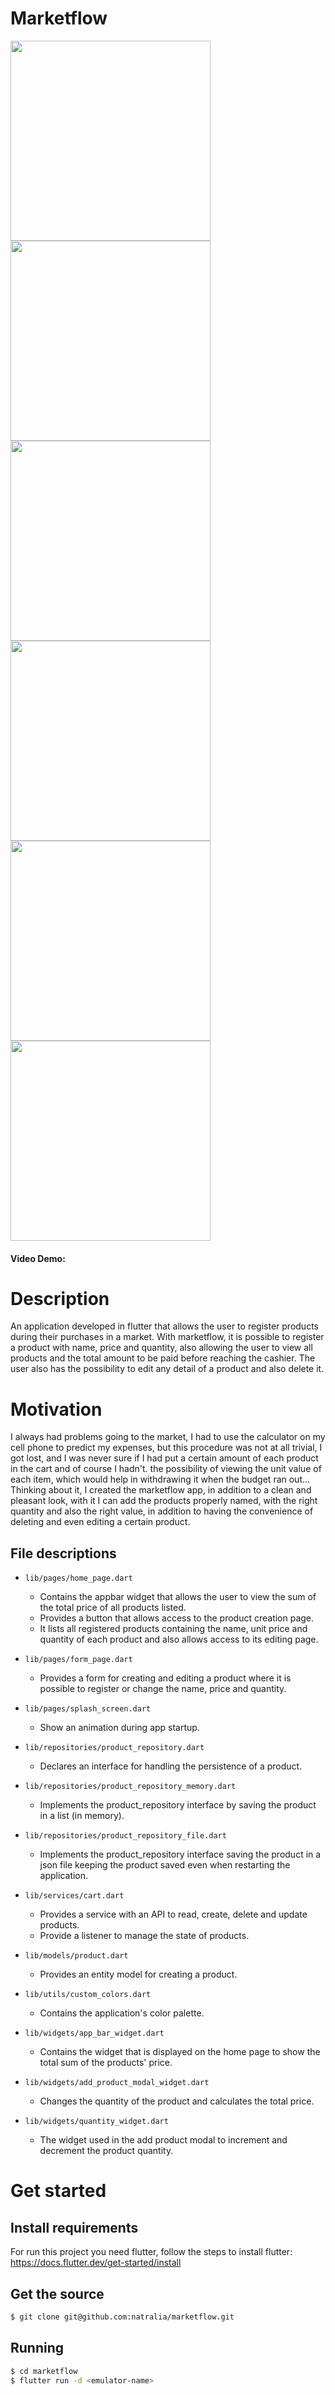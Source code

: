 # Marketflow
 <img src="./screenshots/Screenshot_1672537384.png" width="320">  <img src="./screenshots/Screenshot_1672537399.png" width="320">
 <img src="./screenshots/Screenshot_1672537420.png" width="320">  <img src="./screenshots/Screenshot_1672537427.png" width="320">
 <img src="./screenshots/Screenshot_1672537434.png" width="320">  <img src="./screenshots/Screenshot_1672537486.png" width="320">
#### Video Demo:  <URL HERE>

# Description
An application developed in flutter that allows the user to register products during their purchases in a market.
With marketflow, it is possible to register a product with name, price and quantity, also allowing the user to view all products and the total amount to be paid before reaching the cashier.
The user also has the possibility to edit any detail of a product and also delete it.


# Motivation
I always had problems going to the market, I had to use the calculator on my cell phone to predict my expenses, but this procedure was not at all trivial, I got lost, and I was never sure if I had put a certain amount of each product in the cart and of course I hadn't. the possibility of viewing the unit value of each item, which would help in withdrawing it when the budget ran out...
Thinking about it, I created the marketflow app, in addition to a clean and pleasant look, with it I can add the products properly named, with the right quantity and also the right value, in addition to having the convenience of deleting and even editing a certain product.

## File descriptions
- `lib/pages/home_page.dart`
    - Contains the appbar widget that allows the user to view the sum of the total price of all products listed.
    - Provides a button that allows access to the product creation page.
    - It lists all registered products containing the name, unit price and quantity of each product and also allows access to its editing page.

- `lib/pages/form_page.dart`
    - Provides a form for creating and editing a product where it is possible to register or change the name, price and quantity.

- `lib/pages/splash_screen.dart`
    - Show an animation during app startup.

- `lib/repositories/product_repository.dart`
    - Declares an interface for handling the persistence of a product.

- `lib/repositories/product_repository_memory.dart`
    - Implements the product_repository interface by saving the product in a list (in memory).

- `lib/repositories/product_repository_file.dart`
    - Implements the product_repository interface saving the product in a json file keeping the product saved even when restarting the application.

- `lib/services/cart.dart`
    - Provides a service with an API to read, create, delete and update products.
    - Provide a listener to manage the state of products.

- `lib/models/product.dart`
    - Provides an entity model for creating a product.

- `lib/utils/custom_colors.dart`
    - Contains the application's color palette.

- `lib/widgets/app_bar_widget.dart`
    - Contains the widget that is displayed on the home page to show the total sum of the products' price.

- `lib/widgets/add_product_modal_widget.dart`
    - Changes the quantity of the product and calculates the total price.

- `lib/widgets/quantity_widget.dart`
    - The widget used in the add product modal to increment and decrement the product quantity.

# Get started
## Install requirements
For run this project you need flutter, follow the steps to install flutter: https://docs.flutter.dev/get-started/install

## Get the source
```bash
$ git clone git@github.com:natralia/marketflow.git
```
## Running
```bash
$ cd marketflow
$ flutter run -d <emulator-name>
```